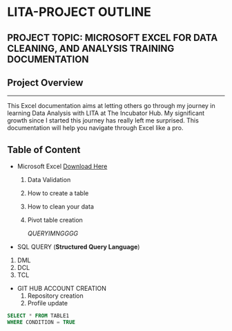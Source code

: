 # LITA-PROJECT OUTLINE

## PROJECT TOPIC: MICROSOFT EXCEL FOR DATA CLEANING, AND ANALYSIS TRAINING DOCUMENTATION


## Project Overview
---
 This Excel documentation aims at letting others go through my journey in learning Data Analysis with LITA at The Incubator Hub. My significant growth since I started this journey has really left me surprised. This documentation will help you navigate through Excel like a pro.

## Table of Content
- Microsoft Excel [Download Here](https://www.microsoft.com)
  1. Data Validation
  2. How to create a table
  3. How to clean your data
  4. Pivot table creation

     *QUERYIMNGGGG*

- SQL QUERY (**Structured Query Language**)
 1. DML
 2. DCL
 3. TCL

- GIT HUB ACCOUNT CREATION
   1. Repository creation
   2. Profile update

 ```SQL
SELECT * FROM TABLE1
WHERE CONDITION = TRUE
```
